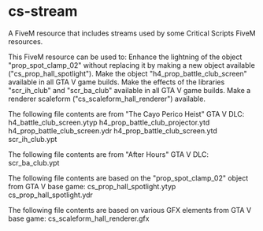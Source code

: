 # cs-stream
A FiveM resource that includes streams used by some Critical Scripts FiveM resources.

This FiveM resource can be used to:
	Enhance the lightning of the object "prop_spot_clamp_02" without replacing it by making a new object available ("cs_prop_hall_spotlight").
	Make the object "h4_prop_battle_club_screen" available in all GTA V game builds.
	Make the effects of the libraries "scr_ih_club" and "scr_ba_club" available in all GTA V game builds.
	Make a renderer scaleform ("cs_scaleform_hall_renderer") available.

The following file contents are from "The Cayo Perico Heist" GTA V DLC:
	h4_battle_club_screen.ytyp
	h4_prop_battle_club_projector.ytd
	h4_prop_battle_club_screen.ydr
	h4_prop_battle_club_screen.ytd
	scr_ih_club.ypt

The following file contents are from "After Hours" GTA V DLC:
	scr_ba_club.ypt

The following file contents are based on the "prop_spot_clamp_02" object from GTA V base game:
	cs_prop_hall_spotlight.ytyp
	cs_prop_hall_spotlight.ydr

The following file contents are based on various GFX elements from GTA V base game:
	cs_scaleform_hall_renderer.gfx
